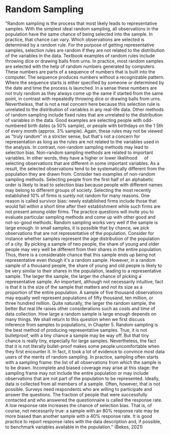 # Random Sampling

"Random sampling is the process that most likely leads to representative samples. With the simplest ideal random sampling, all observations in the population have the same chance of being selected into the sample. In practice, that chance can vary. Which observations are selected is determined by a random rule. For the purpose of getting representative samples, selection rules are random if they are not related to the distribution of the variables in the data. Textbook examples of random rules include throwing dice or drawing balls from urns. In practice, most random samples are selected with the help of random numbers generated by computers. These numbers are parts of a sequence of numbers that is built into the computer. The sequence produces numbers without a recognizable pattern. Where the sequence starts is either specified by someone or determined by the date and time the process is launched. In a sense these numbers are not truly random as they always come up the same if started from the same point, in contrast with repeatedly throwing dice or drawing balls from urns. Nevertheless, that is not a real concern here because this selection rule is unrelated to the distribution of variables in any real-life data. Other methods of random sampling include fixed rules that are unrelated to the distribution of variables in the data. Good examples are selecting people with odd-numbered birth dates (a 50% sample), or people with birthdays on the 1 5th of every month (approx. 3% sample). Again, these rules may not be viewed as "truly random" in a stricter sense, but that's not a concern for representation as long as the rules are not related to the variables used in the analysis. In contrast, non-random sampling methods may lead to selection bias. Non-random sampling methods are related to important variables. In other words, they have a higher or lower likelihood   of selecting observations that are different in some important variables. As a result, the selected observations tend to be systematically different from the population they are drawn from. Consider two examples of non-random sampling methods. Selecting people from the first half of an alphabetic order is likely to lead to selection bias because people with different names may belong to different groups of society. Selecting the most recently established 10% of firms is surely not random for many reasons. One reason is called survivor bias: newly established firms include those that would fail within a short time after their establishment while such firms are not present among older firms. The practice questions will invite you to evaluate particular sampling methods and come up with other good and not-so-good methods. Random sampling works very well if the sample is large enough. In small samples, it is possible that by chance, we pick observations that are not representative of the population. Consider for instance whether samples represent the age distribution of the population of a city. By picking a sample of two people, the share of young and older people may very well be different from their shares in the entire population. Thus, there is a considerable chance that this sample ends up being not representative even though it's a random sample. However, in a random sample of a thousand people, the share of young and old people is likely to be very similar to their shares in the population, leading to a representative sample. The larger the sample, the larger the chance of picking a representative sample. An important, although not necessarily intuitive, fact is that it is the size of the sample that matters and not its size as a proportion of the entire population. A sample of five thousand observations may equally well represent populations of fifty thousand, ten million, or three hundred million. Quite naturally, the larger the random sample, the better But real life raises other considerations such as costs and time of data collection. How large a random sample is large enough depends on many things. We shall return to this question when we first discuss inference from samples to populations, in Chapter 5. Random sampling is the best method of producing representative samples. True, it is not bulletproof, with a tiny chance a sample may be way off. But that tiny chance is really tiny, especially for large samples. Nevertheless, the fact that it is not literally bullet-proof makes some people uncomfortable when they first encounter it. In fact, it took a lot of evidence to convince most data users of the merits of random sampling. In practice, sampling often starts with a sampling frame: the list of all observations from which the sample is to be drawn. Incomplete and biased coverage may arise at this stage: the sampling frame may not include the entire population or may include observations that are not part of the population to be represented. Ideally, data is collected from all members of a sample. Often, however, that is not possible. Surveys need respondents who are willing to participate and answer the questions. The fraction of people that were successfully contacted and who answered the questionnaire is called the response rate. A low response rate increases the chance of selection bias. That is, of course, not necessarily true: a sample with an 80% response rate may be more biased than another sample with a 40% response rate. It is good practice to report response rates with the data description and, if possible, to benchmark variables available in the population." (Bekes, 2021)&#x20;

&#x20;
